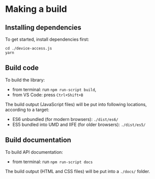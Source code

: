 # Making a build

## Installing dependencies

To get started, install dependencies first:

```
cd ./device-access.js
yarn
```
<a name="code"></a>
## Build code

To build the library:

* from terminal: run `npm run-script build`, 
* from VS Code: press `Ctrl+Shift+B`

The build output (JavaScript files) will be put into following locations, according to a target:
* ES6 unbundled (for modern browsers): `./dist/es6/`
* ES5 bundled into UMD and IIFE (for older browsers): `./dist/es5/`


<a name="documentation"></a>
## Build documentation

To build API documentation:
* from terminal: run `npm run-script docs`

The build output (HTML and CSS files) will be put into a `./docs/` folder.
